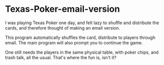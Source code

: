 # Texas-Poker-email-version
I was playing Texas Poker one day, and felt lazy to shuffle and distribute the cards, and therefore thought of making an email version.

This program automatically shuffles the card, distribute to players through email. The main program will also prompt you to continue the game.

One still needs the players in the same physical table, with poker chips, and trash talk, all the usual. That's where the fun is, isn't it?